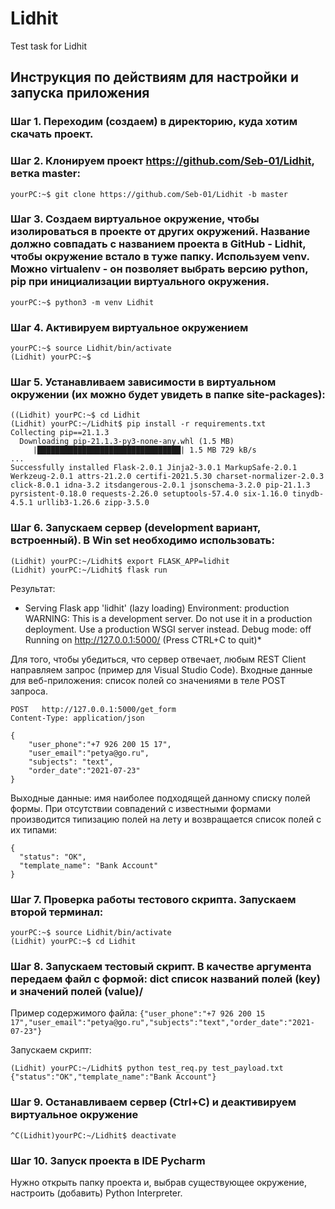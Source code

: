 # Lidhit
Test task for Lidhit

## Инструкция по действиям для настройки и запуска приложения

### Шаг 1. Переходим (создаем) в директорию, куда хотим скачать проект.
### Шаг 2. Клонируем проект https://github.com/Seb-01/Lidhit, ветка master:

`yourPC:~$ git clone https://github.com/Seb-01/Lidhit -b master`

### Шаг 3. Создаем виртуальное окружение, чтобы изолироваться в проекте от других окружений. Название должно совпадать с названием проекта в GitHub - Lidhit, чтобы окружение встало в туже папку. Используем venv. Можно virtualenv - он позволяет выбрать версию python, pip при инициализации виртуального окружения.

`yourPC:~$ python3 -m venv Lidhit`

### Шаг 4. Активируем виртуальное окружением

```
yourPC:~$ source Lidhit/bin/activate
(Lidhit) yourPC:~$
```

### Шаг 5. Устанавливаем зависимости в виртуальном окружении (их можно будет увидеть в папке site-packages):

```
((Lidhit) yourPC:~$ cd Lidhit
(Lidhit) yourPC:~/Lidhit$ pip install -r requirements.txt
Collecting pip==21.1.3
  Downloading pip-21.1.3-py3-none-any.whl (1.5 MB)
     |████████████████████████████████| 1.5 MB 729 kB/s
...
Successfully installed Flask-2.0.1 Jinja2-3.0.1 MarkupSafe-2.0.1 Werkzeug-2.0.1 attrs-21.2.0 certifi-2021.5.30 charset-normalizer-2.0.3 click-8.0.1 idna-3.2 itsdangerous-2.0.1 jsonschema-3.2.0 pip-21.1.3 pyrsistent-0.18.0 requests-2.26.0 setuptools-57.4.0 six-1.16.0 tinydb-4.5.1 urllib3-1.26.6 zipp-3.5.0
```

### Шаг 6. Запускаем сервер (development вариант, встроенный). В Win set необходимо использовать:

```
(Lidhit) yourPC:~/Lidhit$ export FLASK_APP=lidhit
(Lidhit) yourPC:~/Lidhit$ flask run
```

Результат:

*  Serving Flask app 'lidhit' (lazy loading)
  Environment: production
   WARNING: This is a development server. Do not use it in a production deployment.
   Use a production WSGI server instead.
  Debug mode: off
 Running on http://127.0.0.1:5000/ (Press CTRL+C to quit)*

Для того, чтобы убедиться, что сервер отвечает, любым REST Client направляем запрос (пример для Visual Studio Code). Входные данные для веб-приложения:
список полей со значениями в теле POST запроса.

```
POST   http://127.0.0.1:5000/get_form
Content-Type: application/json

{
    "user_phone":"+7 926 200 15 17",
    "user_email":"petya@go.ru",
    "subjects": "text",
    "order_date":"2021-07-23"
}
```

Выходные данные: имя наиболее подходящей данному списку полей формы. При отсутствии совпадений с известными формами производится типизацию полей на лету и возвращается список полей с их типами:

```
{
  "status": "OK",
  "template_name": "Bank Account"
}
```

### Шаг 7. Проверка работы тестового скрипта. Запускаем второй терминал:

```
yourPC:~$ source Lidhit/bin/activate
(Lidhit) yourPC:~$ cd Lidhit
```

### Шаг 8. Запускаем тестовый скрипт. В качестве аргумента передаем файл с формой: dict список названий полей (key) и значений полей (value)/
Пример содержимого файла:
`{"user_phone":"+7 926 200 15 17","user_email":"petya@go.ru","subjects":"text","order_date":"2021-07-23"}`

Запускаем скрипт:
```
(Lidhit) yourPC:~/Lidhit$ python test_req.py test_payload.txt
{"status":"OK","template_name":"Bank Account"}
```

### Шаг 9. Останавливаем сервер (Ctrl+C) и деактивируем виртуальное окружение
`^C(Lidhit)yourPC:~/Lidhit$ deactivate`

### Шаг 10. Запуск проекта в IDE Pycharm
Нужно открыть папку проекта и, выбрав существующее окружение, настроить (добавить) Python Interpreter.
